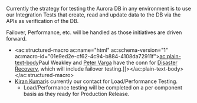 
Currently the strategy for testing the Aurora DB in any environment is to use our Integration Tests that create, read and update data to the DB via the APIs as verification of the DB.

Failover, Performance, etc. will be handled as those initiatives are driven forward.

- <ac:structured-macro ac:name="html" ac:schema-version="1" ac:macro-id="01e9ed2e-cf62-4c94-b884-4108da72911f"><ac:plain-text-body><![CDATA[<a href="#" title="paul.weakley@phoenixoutcomes.com">Paul Weakley and <a href="https://foc.justsift.com/profile/6XlK9c3dJQuf6SpSSuq9Ho" target="_blank">Peter Varga</a> have the conn for <a href="https://confluence/display/LO/NFR+-+Disaster+Recovery+and+High+Availability" target="_blank">Disaster Recovery</a>, which will include failover testing.]]></ac:plain-text-body></ac:structured-macro>
- [Kiran Kumar](https://foc.justsift.com/profile/4LquI3Rb3itUs11vPKtfkz)is currently our contact for Load/Performance Testing.
    - Load/Performance testing will be completed on a per component basis as they ready for Production Release.

